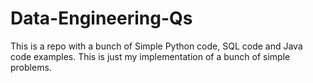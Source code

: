 # Data-Engineering-Qs
This is a repo with a bunch of Simple Python code, SQL code and Java code examples. This is just my implementation of a bunch of simple problems.